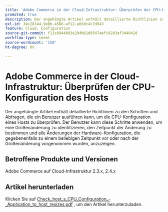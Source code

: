 ```yaml
---
title: 'Adobe Commerce in der Cloud-Infrastruktur: Überprüfen der CPU-Konfiguration des Hosts'
promoted: true
description: Der angehängte Artikel enthält detaillierte Richtlinien zu den Schritten und Abfragen, die ein Benutzer ausführen kann, um die CPU-Konfiguration eines Hosts zu überprüfen. Der Benutzer kann diese Schritte anwenden, um eine Größenänderung zu identifizieren, den Zeitpunkt der Änderung zu bestimmen und alle Änderungen der Hardware-Konfiguration, die gegebenenfalls zu einem beliebigen Zeitpunkt vor oder nach der Größenänderung vorgenommen wurden, anzuzeigen.
exl-id: 34c28744-9ebb-45b6-af12-a66dc4c7d943
feature: Cloud, Configuration
source-git-commit: f11c8944b83e294b61d9547aefc9203af344041d
workflow-type: tm+mt
source-wordcount: '150'
ht-degree: 0%

---
```


# Adobe Commerce in der Cloud-Infrastruktur: Überprüfen der CPU-Konfiguration des Hosts

Der angehängte Artikel enthält detaillierte Richtlinien zu den Schritten und Abfragen, die ein Benutzer ausführen kann, um die CPU-Konfiguration eines Hosts zu überprüfen. Der Benutzer kann diese Schritte anwenden, um eine Größenänderung zu identifizieren, den Zeitpunkt der Änderung zu bestimmen und alle Änderungen der Hardware-Konfiguration, die gegebenenfalls zu einem beliebigen Zeitpunkt vor oder nach der Größenänderung vorgenommen wurden, anzuzeigen.

## Betroffene Produkte und Versionen

Adobe Commerce auf Cloud-Infrastruktur 2.3.x, 2.4.x

## Artikel herunterladen

Klicken Sie auf [Check_host_s_CPU_Configuration_-_Application_to_host_resizes.pdf](assets/Check_host_s_CPU_Configuration_-_Application_to_host_resizes.pdf) , um den Artikel herunterzuladen.
